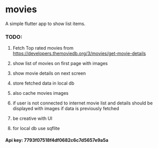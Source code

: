 # movies
A simple flutter app to show list items.

### TODO:

1.	Fetch Top rated movies from https://developers.themoviedb.org/3/movies/get-movie-details
	
2.	show list of movies on first page with images
	
3.	show movie details on next screen 
	
4.	store fetched data in local db
	
5.	also cache movies images
	
6.	if user is not connected to internet movie list and details should be displayed with images if data is previously fetched
	
7.	be creative with UI
	
8.	for local db use sqflite


#### Api key: 7793f07518f4df0682c6c7d5657e9a5a
